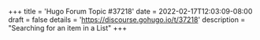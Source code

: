 +++
title = 'Hugo Forum Topic #37218'
date = 2022-02-17T12:03:09-08:00
draft = false
details = 'https://discourse.gohugo.io/t/37218'
description = "Searching for an item in a List"
+++
